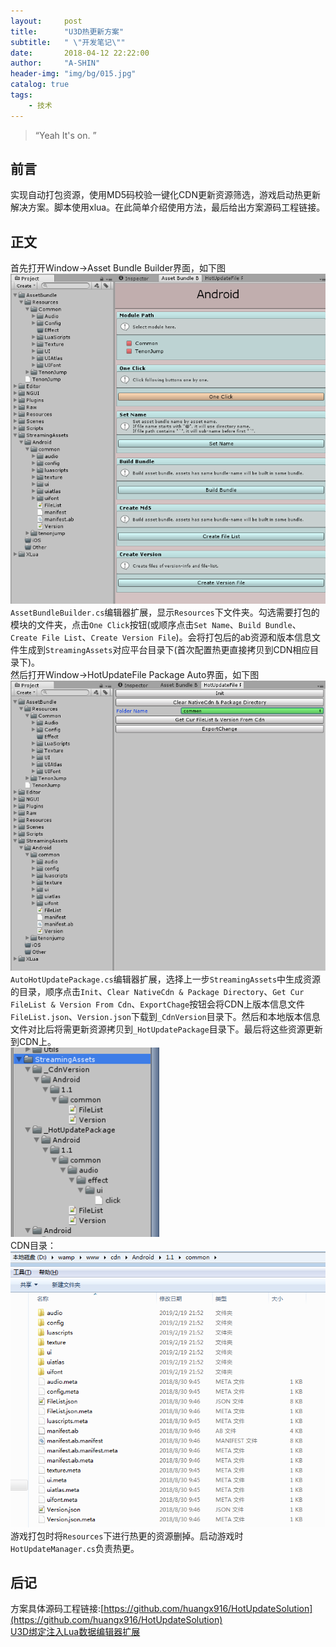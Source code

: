 ```yaml
---
layout:     post
title:      "U3D热更新方案"
subtitle:   " \"开发笔记\""
date:       2018-04-12 22:22:00
author:     "A-SHIN"
header-img: "img/bg/015.jpg"
catalog: true
tags:
    - 技术
---
```


> “Yeah It's on. ”

## 前言
实现自动打包资源，使用MD5码校验一键化CDN更新资源筛选，游戏启动热更新解决方案。脚本使用xlua。在此简单介绍使用方法，最后给出方案源码工程链接。
## 正文  
首先打开Window->Asset Bundle Builder界面，如下图
<img class="shadow" src="/img/in-post/hotupdate/1.png" width="720">
`AssetBundleBuilder.cs`编辑器扩展，显示`Resources`下文件夹。勾选需要打包的模块的文件夹，点击`One Click`按钮(或顺序点击`Set Name`、`Build Bundle`、`Create File List`、`Create Version File`)。会将打包后的ab资源和版本信息文件生成到`StreamingAssets`对应平台目录下(首次配置热更直接拷贝到CDN相应目录下)。  
然后打开Window->HotUpdateFile Package Auto界面，如下图
<img class="shadow" src="/img/in-post/hotupdate/2.png" width="725">  
`AutoHotUpdatePackage.cs`编辑器扩展，选择上一步`StreamingAssets`中生成资源的目录，顺序点击`Init`、`Clear NativeCdn & Package Directory`、`Get Cur FileList & Version From Cdn`、`ExportChage`按钮会将CDN上版本信息文件`FileList.json`、`Version.json`下载到`_CdnVersion`目录下。然后和本地版本信息文件对比后将需更新资源拷贝到`_HotUpdatePackage`目录下。最后将这些资源更新到CDN上。  
<img class="shadow" src="/img/in-post/hotupdate/4.png" width="238">  
CDN目录：
<img class="shadow" src="/img/in-post/hotupdate/3.png" width="673">  
游戏打包时将`Resources`下进行热更的资源删掉。启动游戏时`HotUpdateManager.cs`负责热更。
## 后记
方案具体源码工程链接:[https://github.com/huangx916/HotUpdateSolution](https://github.com/huangx916/HotUpdateSolution)  
[U3D绑定注入Lua数据编辑器扩展](https://huangx916.github.io/2018/04/21/luaInjection/)